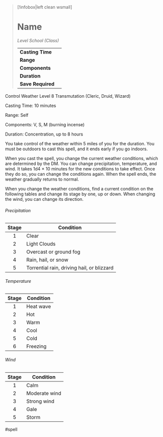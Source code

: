 > [!infobox|left clean wsmall]
> # Name
> *Level School (Class)*
> 
> | | |
> | - | - |
> | **Casting Time** | |
> | **Range** | |
> | **Components** | |
> | **Duration** | |
> | **Save Required** | |

Control Weather
Level 8 Transmutation (Cleric, Druid, Wizard)

Casting Time: 10 minutes

Range: Self

Components: V, S, M (burning incense)

Duration: Concentration, up to 8 hours

You take control of the weather within 5 miles of you for the duration. You must be outdoors to cast this spell, and it ends early if you go indoors.

When you cast the spell, you change the current weather conditions, which are determined by the DM. You can change precipitation, temperature, and wind. It takes 1d4 × 10 minutes for the new conditions to take effect. Once they do so, you can change the conditions again. When the spell ends, the weather gradually returns to normal.

When you change the weather conditions, find a current condition on the following tables and change its stage by one, up or down. When changing the wind, you can change its direction.
###### Precipitation
| Stage | Condition                                  |
| :---: | ------------------------------------------ |
|   1   | Clear                                      |
|   2   | Light Clouds                               |
|   3   | Overcast or ground fog                     |
|   4   | Rain, hail, or snow                        |
|   5   | Torrential rain, driving hail, or blizzard |
###### Temperature
| Stage | Condition |
| :---: | --------- |
|   1   | Heat wave |
|   2   | Hot       |
|   3   | Warm      |
|   4   | Cool      |
|   5   | Cold      |
|   6   | Freezing  |
###### Wind
| Stage | Condition     |
| :---: | ------------- |
|   1   | Calm          |
|   2   | Moderate wind |
|   3   | Strong wind   |
|   4   | Gale          |
|   5   | Storm         |

#spell